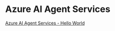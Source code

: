 # Azure AI Agent Services

[Azure AI Agent Services - Hello World](https://microsoftlearning.github.io/mslearn-ai-agents/Instructions/02-build-ai-agent.html)
